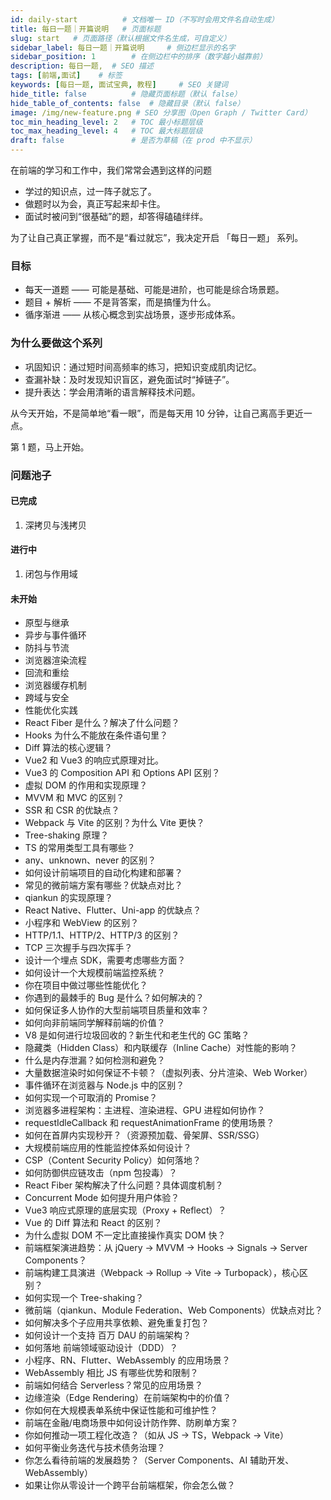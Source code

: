 ```yaml
---
id: daily-start          # 文档唯一 ID（不写时会用文件名自动生成）
title: 每日一题｜开篇说明   # 页面标题
slug: start   # 页面路径（默认根据文件名生成，可自定义）
sidebar_label: 每日一题｜开篇说明     # 侧边栏显示的名字
sidebar_position: 1        # 在侧边栏中的排序（数字越小越靠前）
description: 每日一题,  # SEO 描述
tags: [前端,面试]    # 标签
keywords: [每日一题, 面试宝典, 教程]     # SEO 关键词
hide_title: false          # 隐藏页面标题（默认 false）
hide_table_of_contents: false  # 隐藏目录（默认 false）
image: /img/new-feature.png # SEO 分享图（Open Graph / Twitter Card）
toc_min_heading_level: 2   # TOC 最小标题层级
toc_max_heading_level: 4   # TOC 最大标题层级
draft: false               # 是否为草稿（在 prod 中不显示）
---
```



在前端的学习和工作中，我们常常会遇到这样的问题

- 学过的知识点，过一阵子就忘了。
- 做题时以为会，真正写起来却卡住。
- 面试时被问到“很基础”的题，却答得磕磕绊绊。

为了让自己真正掌握，而不是“看过就忘”，我决定开启 「每日一题」 系列。

### 目标

- 每天一道题 —— 可能是基础、可能是进阶，也可能是综合场景题。
- 题目 + 解析 —— 不是背答案，而是搞懂为什么。
- 循序渐进 —— 从核心概念到实战场景，逐步形成体系。

### 为什么要做这个系列

- 巩固知识：通过短时间高频率的练习，把知识变成肌肉记忆。
- 查漏补缺：及时发现知识盲区，避免面试时“掉链子”。
- 提升表达：学会用清晰的语言解释技术问题。

从今天开始，不是简单地“看一眼”，而是每天用 10 分钟，让自己离高手更近一点。

第 1 题，马上开始。

### 问题池子

#### 已完成

1. 深拷贝与浅拷贝

#### 进行中

1. 闭包与作用域

#### 未开始

- 原型与继承
- 异步与事件循环
- 防抖与节流
- 浏览器渲染流程
- 回流和重绘
- 浏览器缓存机制
- 跨域与安全
- 性能优化实践
- React Fiber 是什么？解决了什么问题？
- Hooks 为什么不能放在条件语句里？
- Diff 算法的核心逻辑？
- Vue2 和 Vue3 的响应式原理对比。
- Vue3 的 Composition API 和 Options API 区别？
- 虚拟 DOM 的作用和实现原理？
- MVVM 和 MVC 的区别？
- SSR 和 CSR 的优缺点？
- Webpack 与 Vite 的区别？为什么 Vite 更快？
- Tree-shaking 原理？
- TS 的常用类型工具有哪些？
- any、unknown、never 的区别？
- 如何设计前端项目的自动化构建和部署？
- 常见的微前端方案有哪些？优缺点对比？
- qiankun 的实现原理？
- React Native、Flutter、Uni-app 的优缺点？
- 小程序和 WebView 的区别？
- HTTP/1.1、HTTP/2、HTTP/3 的区别？
- TCP 三次握手与四次挥手？
- 设计一个埋点 SDK，需要考虑哪些方面？
- 如何设计一个大规模前端监控系统？
- 你在项目中做过哪些性能优化？
- 你遇到的最棘手的 Bug 是什么？如何解决的？
- 如何保证多人协作的大型前端项目质量和效率？
- 如何向非前端同学解释前端的价值？
- V8 是如何进行垃圾回收的？新生代和老生代的 GC 策略？
- 隐藏类（Hidden Class）和内联缓存（Inline Cache）对性能的影响？
- 什么是内存泄漏？如何检测和避免？
- 大量数据渲染时如何保证不卡顿？（虚拟列表、分片渲染、Web Worker）
- 事件循环在浏览器与 Node.js 中的区别？
- 如何实现一个可取消的 Promise？
- 浏览器多进程架构：主进程、渲染进程、GPU 进程如何协作？
- requestIdleCallback 和 requestAnimationFrame 的使用场景？
- 如何在首屏内实现秒开？（资源预加载、骨架屏、SSR/SSG）
- 大规模前端应用的性能监控体系如何设计？
- CSP（Content Security Policy）如何落地？
- 如何防御供应链攻击（npm 包投毒）？
- React Fiber 架构解决了什么问题？具体调度机制？
- Concurrent Mode 如何提升用户体验？
- Vue3 响应式原理的底层实现（Proxy + Reflect）？
- Vue 的 Diff 算法和 React 的区别？
- 为什么虚拟 DOM 不一定比直接操作真实 DOM 快？
- 前端框架演进趋势：从 jQuery → MVVM → Hooks → Signals → Server Components？
- 前端构建工具演进（Webpack → Rollup → Vite → Turbopack），核心区别？
- 如何实现一个 Tree-shaking？
- 微前端（qiankun、Module Federation、Web Components）优缺点对比？
- 如何解决多个子应用共享依赖、避免重复打包？
- 如何设计一个支持 百万 DAU 的前端架构？
- 如何落地 前端领域驱动设计（DDD）？
- 小程序、RN、Flutter、WebAssembly 的应用场景？
- WebAssembly 相比 JS 有哪些优势和限制？
- 前端如何结合 Serverless？常见的应用场景？
- 边缘渲染（Edge Rendering）在前端架构中的价值？
- 你如何在大规模表单系统中保证性能和可维护性？
- 前端在金融/电商场景中如何设计防作弊、防刷单方案？
- 你如何推动一项工程化改造？（如从 JS → TS，Webpack → Vite）
- 如何平衡业务迭代与技术债务治理？
- 你怎么看待前端的发展趋势？（Server Components、AI 辅助开发、WebAssembly）
- 如果让你从零设计一个跨平台前端框架，你会怎么做？
